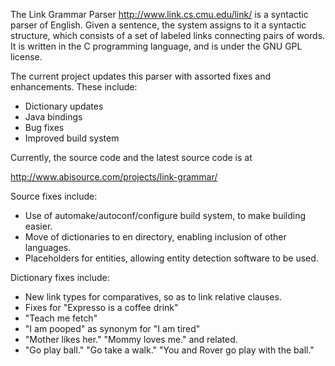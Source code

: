 The Link Grammar Parser http://www.link.cs.cmu.edu/link/ is a syntactic parser of English. Given a sentence, the system assigns to it a syntactic structure, which consists of a set of labeled links connecting pairs of words. It is written in the C programming language, and is under the GNU GPL license.

The current project updates this parser with assorted fixes and enhancements. These include:

  * Dictionary updates
  * Java bindings
  * Bug fixes
  * Improved build system

Currently, the source code and the latest source code is at

http://www.abisource.com/projects/link-grammar/

Source fixes include:
  * Use of automake/autoconf/configure build system, to make building easier.
  * Move of dictionaries to en directory, enabling inclusion of other languages.
  * Placeholders for entities, allowing entity detection software to be used.

Dictionary fixes include:
  * New link types for comparatives, so as to link relative clauses.
  * Fixes for "Expresso is a coffee drink"
  * "Teach me fetch"
  * "I am pooped" as synonym for "I am tired"
  * "Mother likes her." "Mommy loves me." and related.
  * "Go play ball." "Go take a walk." "You and Rover go play with the ball."